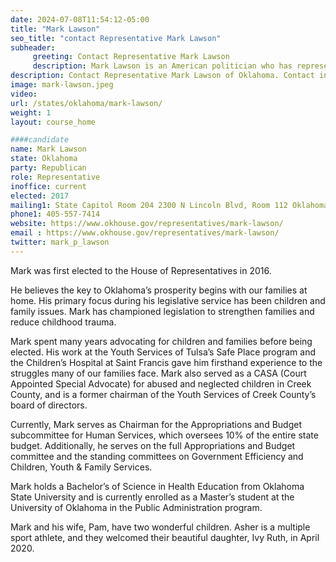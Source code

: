 ```yaml
---
date: 2024-07-08T11:54:12-05:00
title: "Mark Lawson"
seo_title: "contact Representative Mark Lawson"
subheader:
     greeting: Contact Representative Mark Lawson
     description: Mark Lawson is an American politician who has represented the 30th district in the Oklahoma House of Representatives since 2016
description: Contact Representative Mark Lawson of Oklahoma. Contact information for Mark Lawson includes email address, phone number, and mailing address.
image: mark-lawson.jpeg
video:
url: /states/oklahoma/mark-lawson/
weight: 1
layout: course_home

####candidate
name: Mark Lawson
state: Oklahoma
party: Republican
role: Representative
inoffice: current
elected: 2017
mailing1: State Capitol Room 204 2300 N Lincoln Blvd, Room 112 Oklahoma City, OK 73105
phone1: 405-557-7414
website: https://www.okhouse.gov/representatives/mark-lawson/
email : https://www.okhouse.gov/representatives/mark-lawson/
twitter: mark_p_lawson
---
```

Mark was first elected to the House of Representatives in 2016.

He believes the key to Oklahoma’s prosperity begins with our families at home. His primary focus during his legislative service has been children and family issues. Mark has championed legislation to strengthen families and reduce childhood trauma.

Mark spent many years advocating for children and families before being elected. His work at the Youth Services of Tulsa’s Safe Place program and the Children’s Hospital at Saint Francis gave him firsthand experience to the struggles many of our families face. Mark also served as a CASA (Court Appointed Special Advocate) for abused and neglected children in Creek County, and is a former chairman of the Youth Services of Creek County’s board of directors.

Currently, Mark serves as Chairman for the Appropriations and Budget subcommittee for Human Services, which oversees 10% of the entire state budget. Additionally, he serves on the full Appropriations and Budget committee and the standing committees on Government Efficiency and Children, Youth & Family Services.

Mark holds a Bachelor’s of Science in Health Education from Oklahoma State University and is currently enrolled as a Master’s student at the University of Oklahoma in the Public Administration program.

Mark and his wife, Pam, have two wonderful children. Asher is a multiple sport athlete, and they welcomed their beautiful daughter, Ivy Ruth, in April 2020.
